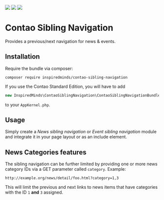 [![](https://img.shields.io/maintenance/yes/2018.svg)](https://github.com/inspiredminds/contao-sibling-navigation)
[![](https://img.shields.io/packagist/v/inspiredminds/contao-sibling-navigation.svg)](https://packagist.org/packages/inspiredminds/contao-sibling-navigation)
[![](https://img.shields.io/packagist/dt/inspiredminds/contao-sibling-navigation.svg)](https://packagist.org/packages/inspiredminds/contao-sibling-navigation)

Contao Sibling Navigation
=====================

Provides a previous/next navigation for news & events.

## Installation

Require the bundle via composer:
```
composer require inspiredminds/contao-sibling-navigation
```
If you use the Contao Standard Edition, you will have to add
```php
new InspiredMinds\ContaoSiblingNavigation\ContaoSiblingNavigationBundle()
```
to your `AppKernel.php`.

## Usage

Simply create a _News sibling navigation_ or _Event sibling navigation_ module and integrate it in your page layout or as an include element.

## News Categories features

The sibling navigation can be further limited by providing one or more news category IDs via a GET parameter called `category`. Example:
```
http://example.org/news/detail/foo.html?category=1,3
```
This will limit the previous and next links to news items that have categories with the ID `1` __and__ `3` assigned.
